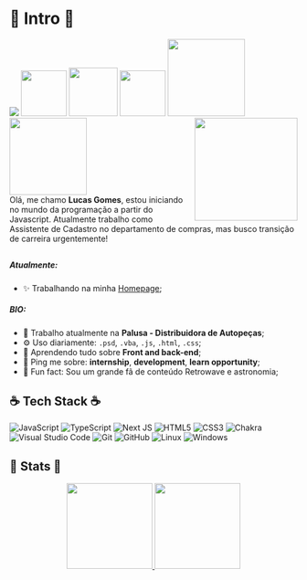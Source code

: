 # 🌴 Intro 🌴
<div>
  
![](https://komarev.com/ghpvc/?username=luhcs) <a href="http://facebook.com/lucas.gomes213"><img src="https://img.shields.io/badge/Facebook-1877F2?style=for-the-badge&logo=facebook&logoColor=white" width='80'></a> <a href="http://instagram.com/luhcs_"><img src="https://img.shields.io/badge/Instagram-E4405F?style=for-the-badge&logo=instagram&logoColor=white" width='85'></a> <a href="https://www.linkedin.com/in/lgmssilva/"><img src="https://img.shields.io/badge/LinkedIn-0077B5?style=for-the-badge&logo=linkedin&logoColor=white" width='80'></a> <a href="mailto:lgmssilva@outlook.com"><img src="https://img.shields.io/badge/Microsoft_Outlook-0078D4?style=for-the-badge&logo=microsoft-outlook&logoColor=white" width='135'></a> <a href="https://www.hackerrank.com/lukinhas_gs2011"><img src="https://www.hackerrank.com/wp-content/uploads/2018/08/hackerrank_logo.png" width='135'></a>
<img align='right' src="https://media.discordapp.net/attachments/922505483850489869/922546168494424094/retro-gif.gif?width=406&height=406" width='180'>
</br>
  Olá, me chamo **Lucas Gomes**, estou iniciando no mundo da programação a partir do Javascript. Atualmente trabalho como Assistente de Cadastro no departamento de compras, mas busco transição de carreira urgentemente!
 </div>
 
 
 ##
 
  ##### Atualmente:
  
  - ✨ Trabalhando na minha [Homepage](http://luhcs.vercel.app/);

  ##### BIO:
- 🏢 Trabalho atualmente na **Palusa - Distribuidora de Autopeças**;
- ⚙️ Uso diariamente:  `.psd`, `.vba`, `.js`, `.html`, `.css`;
- 🌱 Aprendendo tudo sobre **Front and back-end**;
- 💬 Ping me sobre: **internship**,  **development**, **learn opportunity**;
- 👾 Fun fact: Sou um grande fã de conteúdo Retrowave e astronomia;


## ☕️ Tech Stack ☕️

![JavaScript](https://img.shields.io/badge/javascript-%23323330.svg?style=for-the-badge&logo=javascript&logoColor=%23F7DF1E) ![TypeScript](https://img.shields.io/badge/typescript-%23007ACC.svg?style=for-the-badge&logo=typescript&logoColor=white) ![Next JS](https://img.shields.io/badge/Next-black?style=for-the-badge&logo=next.js&logoColor=white) ![HTML5](https://img.shields.io/badge/html5-%23E34F26.svg?style=for-the-badge&logo=html5&logoColor=white) ![CSS3](https://img.shields.io/badge/css3-%231572B6.svg?style=for-the-badge&logo=css3&logoColor=white) ![Chakra](https://img.shields.io/badge/chakra-%234ED1C5.svg?style=for-the-badge&logo=chakraui&logoColor=white) ![Visual Studio Code](https://img.shields.io/badge/Visual%20Studio%20Code-0078d7.svg?style=for-the-badge&logo=visual-studio-code&logoColor=white) ![Git](https://img.shields.io/badge/git-%23F05033.svg?style=for-the-badge&logo=git&logoColor=white) ![GitHub](https://img.shields.io/badge/github-%23121011.svg?style=for-the-badge&logo=github&logoColor=white) ![Linux](https://img.shields.io/badge/Linux-FCC624?style=for-the-badge&logo=linux&logoColor=black) ![Windows](https://img.shields.io/badge/Windows-0078D6?style=for-the-badge&logo=windows&logoColor=white)



## :space_invader:  Stats :space_invader: 
<div align="center">
  <a href="http://luhcs.vercel.app">
  <img height="150em" src="https://github-readme-stats.vercel.app/api?username=luhcs&show_icons=true&theme=synthwave&include_all_commits=true&count_private=true"/>
  <img height="150em" src="https://github-readme-stats.vercel.app/api/top-langs/?username=luhcs&layout=compact&langs_count=7&theme=synthwave"/>
</div>
